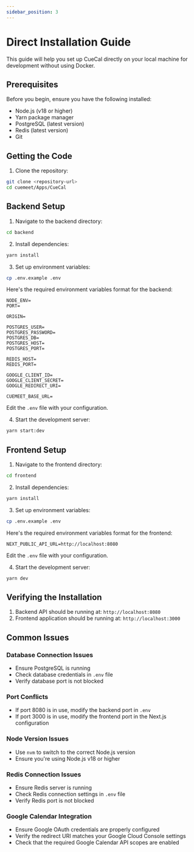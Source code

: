 ```yaml
---
sidebar_position: 3
---
```


# Direct Installation Guide

This guide will help you set up CueCal directly on your local machine for development without using Docker.

## Prerequisites

Before you begin, ensure you have the following installed:
- Node.js (v18 or higher)
- Yarn package manager
- PostgreSQL (latest version)
- Redis (latest version)
- Git

## Getting the Code

1. Clone the repository:
```bash
git clone <repository-url>
cd cuemeet/Apps/CueCal
```

## Backend Setup

1. Navigate to the backend directory:
```bash
cd backend
```

2. Install dependencies:
```bash
yarn install
```

3. Set up environment variables:
```bash
cp .env.example .env
```

Here's the required environment variables format for the backend:
```env
NODE_ENV=
PORT=

ORIGIN=

POSTGRES_USER=
POSTGRES_PASSWORD=
POSTGRES_DB=
POSTGRES_HOST=
POSTGRES_PORT=

REDIS_HOST=
REDIS_PORT=

GOOGLE_CLIENT_ID=
GOOGLE_CLIENT_SECRET=
GOOGLE_REDIRECT_URI=

CUEMEET_BASE_URL=
```

Edit the `.env` file with your configuration.

4. Start the development server:
```bash
yarn start:dev
```

## Frontend Setup

1. Navigate to the frontend directory:
```bash
cd frontend
```

2. Install dependencies:
```bash
yarn install
```

3. Set up environment variables:
```bash
cp .env.example .env
```

Here's the required environment variables format for the frontend:
```env
NEXT_PUBLIC_API_URL=http://localhost:8080
```

Edit the `.env` file with your configuration.

4. Start the development server:
```bash
yarn dev
```

## Verifying the Installation

1. Backend API should be running at: `http://localhost:8080`
2. Frontend application should be running at: `http://localhost:3000`

## Common Issues

### Database Connection Issues
- Ensure PostgreSQL is running
- Check database credentials in `.env` file
- Verify database port is not blocked

### Port Conflicts
- If port 8080 is in use, modify the backend port in `.env`
- If port 3000 is in use, modify the frontend port in the Next.js configuration

### Node Version Issues
- Use `nvm` to switch to the correct Node.js version
- Ensure you're using Node.js v18 or higher

### Redis Connection Issues
- Ensure Redis server is running
- Check Redis connection settings in `.env` file
- Verify Redis port is not blocked

### Google Calendar Integration
- Ensure Google OAuth credentials are properly configured
- Verify the redirect URI matches your Google Cloud Console settings
- Check that the required Google Calendar API scopes are enabled 